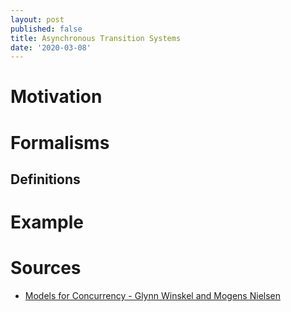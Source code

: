 ```yaml
---
layout: post
published: false
title: Asynchronous Transition Systems
date: '2020-03-08'
---
```

# Motivation
# Formalisms
## Definitions
# Example

# Sources
* [Models for Concurrency - Glynn Winskel and Mogens Nielsen](https://dl.acm.org/doi/10.5555/218623.218630)
